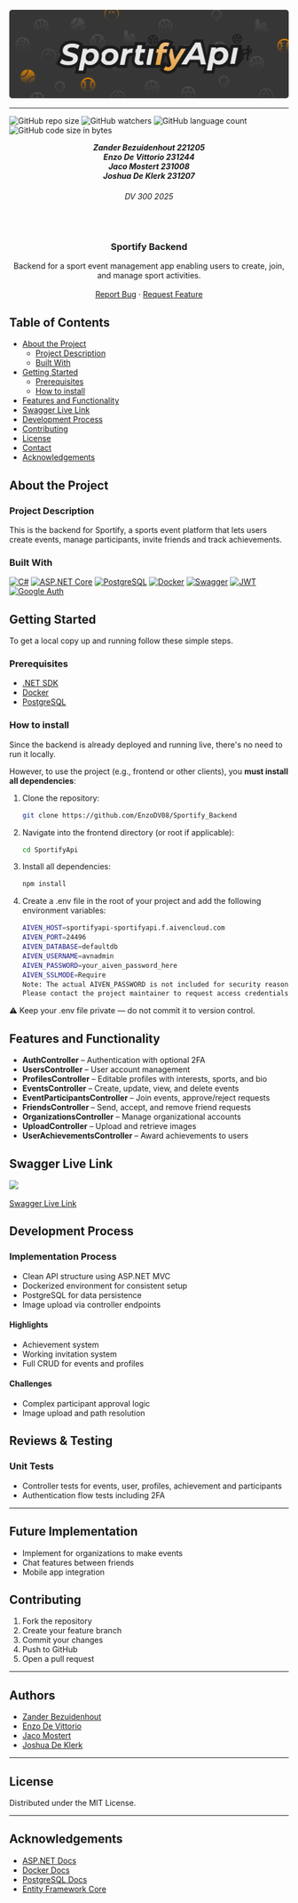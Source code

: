 ![Sportify Header Image](./ReadMEAssets/ReadMeFile.png)
<br>
- - - 
![GitHub repo size](https://img.shields.io/github/repo-size/EnzoDV08/Sportify_Backend?color=%000000)
![GitHub watchers](https://img.shields.io/github/watchers/EnzoDV08/Sportify_Backend?color=%000000)
![GitHub language count](https://img.shields.io/github/languages/count/EnzoDV08/Sportify_Backend?color=%000000)
![GitHub code size in bytes](https://img.shields.io/github/languages/code-size/EnzoDV08/Sportify_Backend?color=%000000)

<h5 align="center" style="padding:0;margin:0;">Zander Bezuidenhout 221205</h5>
<h5 align="center" style="padding:0;margin:0;">Enzo De Vittorio 231244</h5>
<h5 align="center" style="padding:0;margin:0;">Jaco Mostert 231008</h5><h5 align="center" style="padding:0;margin:0;">Joshua De Klerk 231207</h5>
<h6 align="center">DV 300 2025</h6>
</br>
<p align="center">
  <h3 align="center">Sportify Backend</h3>

  <p align="center">
    Backend for a sport event management app enabling users to create, join, and manage sport activities.
   <br />
   <br />
    <a href="https://github.com/EnzoDV08/Sportify_Backend/issues">Report Bug</a>
    ·
    <a href="https://github.comEnzoDV08/Sportify_Backend/issues">Request Feature</a>
</p>

## Table of Contents

* [About the Project](#about-the-project)
  * [Project Description](#project-description)
  * [Built With](#built-with)
* [Getting Started](#getting-started)
  * [Prerequisites](#prerequisites)
  * [How to install](#how-to-install)
* [Features and Functionality](#features-and-functionality)
* [Swagger Live Link](#swagger-live-link)
* [Development Process](#development-process)
* [Contributing](#contributing)
* [License](#license)
* [Contact](#contact)
* [Acknowledgements](#acknowledgements)

## About the Project

### Project Description

This is the backend for Sportify, a sports event platform that lets users create events, manage participants, invite friends and track achievements.

### Built With

[![C#](https://img.shields.io/badge/C%23-239120?style=for-the-badge&logo=c-sharp&logoColor=white)](https://learn.microsoft.com/en-us/dotnet/csharp/)
[![ASP.NET Core](https://img.shields.io/badge/ASP.NET_Core-512BD4?style=for-the-badge&logo=.net&logoColor=white)](https://learn.microsoft.com/en-us/aspnet/core/)
[![PostgreSQL](https://img.shields.io/badge/PostgreSQL-316192?style=for-the-badge&logo=postgresql&logoColor=white)](https://www.postgresql.org/)
[![Docker](https://img.shields.io/badge/Docker-2496ED?style=for-the-badge&logo=docker&logoColor=white)](https://www.docker.com/)
[![Swagger](https://img.shields.io/badge/Swagger-85EA2D?style=for-the-badge&logo=swagger&logoColor=black)](https://swagger.io/)
[![JWT](https://img.shields.io/badge/JWT-000000?style=for-the-badge&logo=jsonwebtokens&logoColor=white)](https://jwt.io/)
[![Google Auth](https://img.shields.io/badge/Google_Auth-4285F4?style=for-the-badge&logo=google&logoColor=white)](https://developers.google.com/identity)



## Getting Started

To get a local copy up and running follow these simple steps.

### Prerequisites

- [.NET SDK](https://dotnet.microsoft.com/en-us/download)
- [Docker](https://www.docker.com/)
- [PostgreSQL](https://www.postgresql.org/)

### How to install

Since the backend is already deployed and running live, there's no need to run it locally.

However, to use the project (e.g., frontend or other clients), you **must install all dependencies**:

1. Clone the repository:
   ```sh
   git clone https://github.com/EnzoDV08/Sportify_Backend
2. Navigate into the frontend directory (or root if applicable):
   ```sh
   cd SportifyApi
3. Install all dependencies:
   ```sh
   npm install
4. Create a .env file in the root of your project and add the following environment variables:
   ```sh
   AIVEN_HOST=sportifyapi-sportifyapi.f.aivencloud.com
   AIVEN_PORT=24496
   AIVEN_DATABASE=defaultdb
   AIVEN_USERNAME=avnadmin
   AIVEN_PASSWORD=your_aiven_password_here
   AIVEN_SSLMODE=Require
   Note: The actual AIVEN_PASSWORD is not included for security reasons.
   Please contact the project maintainer to request access credentials.

⚠️ Keep your .env file private — do not commit it to version control.
## Features and Functionality

- **AuthController** – Authentication with optional 2FA  
- **UsersController** – User account management  
- **ProfilesController** – Editable profiles with interests, sports, and bio  
- **EventsController** – Create, update, view, and delete events  
- **EventParticipantsController** – Join events, approve/reject requests  
- **FriendsController** – Send, accept, and remove friend requests  
- **OrganizationsController** – Manage organizational accounts  
- **UploadController** – Upload and retrieve images  
- **UserAchievementsController** – Award achievements to users  

## Swagger Live Link 
 <a>
    <img src="../Sportify_Backend/ReadmeAssets/Screenshot 2025-06-10 143459.png" >
  </a>

[Swagger Live Link](sportify-backend-znri.onrender.com/swagger/index.html)
## Development Process

### Implementation Process

- Clean API structure using ASP.NET MVC  
- Dockerized environment for consistent setup  
- PostgreSQL for data persistence  
- Image upload via controller endpoints  

#### Highlights

- Achievement system
- Working invitation system  
- Full CRUD for events and profiles  

#### Challenges

- Complex participant approval logic  
- Image upload and path resolution  


## Reviews & Testing

### Unit Tests

- Controller tests for events, user, profiles, achievement and participants  
- Authentication flow tests including 2FA  

---

## Future Implementation

- Implement for organizations to make events
- Chat features between friends
- Mobile app integration  


## Contributing

1. Fork the repository  
2. Create your feature branch  
3. Commit your changes  
4. Push to GitHub  
5. Open a pull request  

---

## Authors

- [Zander Bezuidenhout](https://github.com/ZanderBez)
- [Enzo De Vittorio](https://github.com/EnzoDV08)
- [Jaco Mostert](https://github.com/321008Jaco)
- [Joshua De Klerk](https://github.com/JoshuaDeKlerk)

---

## License

Distributed under the MIT License.

---

## Acknowledgements

- [ASP.NET Docs](https://learn.microsoft.com/en-us/aspnet/core/)  
- [Docker Docs](https://docs.docker.com/)  
- [PostgreSQL Docs](https://www.postgresql.org/docs/)  
- [Entity Framework Core](https://learn.microsoft.com/en-us/ef/core/)
   